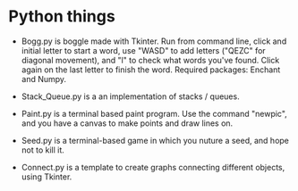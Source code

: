 # Python things

* Bogg.py is boggle made with Tkinter. Run from command line, click and initial letter to start a word, use "WASD" to add letters ("QEZC" for diagonal movement), and "l" to check what words you've found. Click again on the last letter to finish the word. 
Required packages: Enchant and Numpy.

* Stack_Queue.py is a an implementation of stacks / queues.

* Paint.py is a terminal based paint program.
Use the command "newpic", and you have a canvas to make points and draw lines on.

* Seed.py is a terminal-based game in which you nuture a seed, and hope not to kill it.

* Connect.py is a template to create graphs connecting different objects, using Tkinter.

